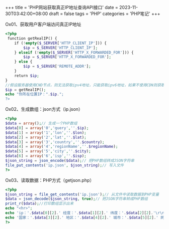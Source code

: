 +++
title = 'PHP网站获取真正IP地址查询API接口'
date =  2023-11-30T03:42:00+08:00
draft = false
tags = 'PHP'
categories = 'PHP笔记'
+++


Ox01、获取用户客户端访问真正IP地址
``` php {linenos=inline}
<?php
 function getRealIP() {
    if (!empty($_SERVER['HTTP_CLIENT_IP'])) {
        $ip = $_SERVER['HTTP_CLIENT_IP'];
    } elseif (!empty($_SERVER['HTTP_X_FORWARDED_FOR'])) {
        $ip = $_SERVER['HTTP_X_FORWARDED_FOR'];
    } else {
        $ip = $_SERVER['REMOTE_ADDR'];
    }
    return $ip;
}
//假设服务器使用CND节点，则无法获取ipv4地址，只能获取ipv6地址，如果不使用CDN则获取ipv4地址池 
$ip = getRealIP();
echo "你所在位置IP：".$ip.";
?>
```

Ox02、生成数组：json方式（ip.json）
``` php {linenos=inline}
<?php
$data = array();// 生成一个PHP数组
$data[0] = array('0','query',''.$ip);
$data[1] = array('1','lon',''.$lon);
$data[2] = array('2','lat',''.$lat);
$data[3] = array('3','country',''.$country);
$data[4] = array('4','regionName',''.$regionName);
$data[5] = array('5','city',''.$city);
$data[6] = array('6','isp',''.$isp);
$json_string = json_encode($data);// 把PHP数组转成JSON字符串
file_put_contents('ip.json', $json_string);// 写入文件
?>
```

Ox03、读取数据：PHP方式（getjson.php）
``` php {linenos=inline}
<?php
$json_string = file_get_contents('ip.json');// 从文件中读取数据到PHP变量
$data = json_decode($json_string, true);// 把JSON字符串转成PHP数组
print_r($data);//打印数组显示出来
echo "<hr>";
echo 'ip：'.$data[0][2].' 经度：'.$data[1][2].' 纬度：'.$data[2][2].'\r\n';
echo '国家：'.$data[3][2].' 地区：'.$data[4][2].' 城市：'.$data[5][2].' 网络：'.$data[6][2];
?>
```